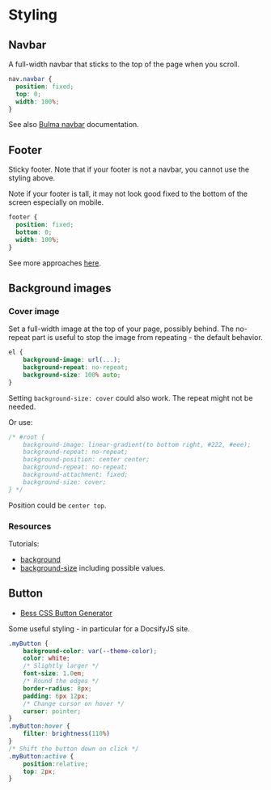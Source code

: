 # Styling

## Navbar

A full-width navbar that sticks to the top of the page when you scroll. 

```css
nav.navbar {
  position: fixed;
  top: 0;
  width: 100%;
}
```

See also [Bulma navbar](https://bulma.io/documentation/components/navbar/) documentation.

## Footer

Sticky footer. Note that if your footer is not a navbar, you cannot use the styling above.

Note if your footer is tall, it may not look good fixed to the bottom of the screen especially on mobile.

```css
footer {
  position: fixed;
  bottom: 0;
  width: 100%;
}
```

See more approaches [here](https://github.com/jgthms/bulma/issues/47).

## Background images

### Cover image

Set a full-width image at the top of your page, possibly behind. The no-repeat part is useful to stop the image from repeating - the default behavior.

```css
el {
    background-image: url(...);
    background-repeat: no-repeat;
    background-size: 100% auto;
}
```

Setting `background-size: cover` could also work. The repeat might not be needed.

Or use:

```css
/* #root {
    background-image: linear-gradient(to bottom right, #222, #eee);
    background-repeat: no-repeat;
    background-position: center center;
    background-repeat: no-repeat;
    background-attachment: fixed;
    background-size: cover;
} */ 
```

Position could be `center top`.

### Resources

Tutorials:

- [background](https://www.w3schools.com/cssref/css3_pr_background.asp)
- [background-size](https://www.w3schools.com/cssref/css3_pr_background-size.asp) including possible values.


## Button

- [Bess CSS Button Generator](https://www.bestcssbuttongenerator.com/)

Some useful styling - in particular for a DocsifyJS site.

```css
.myButton {
    background-color: var(--theme-color);
    color: white;
    /* Slightly larger */
    font-size: 1.0em;
    /* Round the edges */
    border-radius: 8px;
    padding: 6px 12px;
    /* Change cursor on hover */
    cursor: pointer;
}
.myButton:hover {
    filter: brightness(110%)
}
/* Shift the button down on click */
.myButton:active {
    position:relative;
    top: 2px;
}
```
